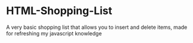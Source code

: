 # HTML-Shopping-List
A very basic shopping list that allows you to insert and delete items, made for refreshing my javascript knowledge
